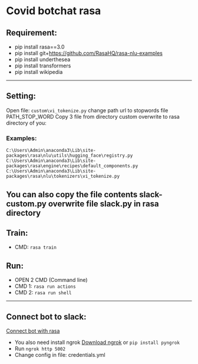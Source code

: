 # Covid botchat rasa

## Requirement:
- pip install rasa==3.0
- pip install git+https://github.com/RasaHQ/rasa-nlu-examples
- pip install underthesea
- pip install transformers
- pip install wikipedia
----------------------------------------------------------------------------------------------------
## Setting:
Open file: 
```custom\vi_tokenize.py```
change path url to stopwords file PATH_STOP_WORD
Copy 3 file from directory custom overwrite to rasa directory of you:
### Examples:
    C:\Users\Admin\anaconda3\Lib\site-packages\rasa\nlu\utils\hugging_face\registry.py
    C:\Users\Admin\anaconda3\Lib\site-packages\rasa\engine\recipes\default_components.py
    C:\Users\Admin\anaconda3\Lib\site-packages\rasa\nlu\tokenizers\vi_tokenize.py

You can also copy the file contents slack-custom.py overwrite file slack.py in rasa directory
----------------------------------------------------------------------------------------------------
## Train:
- CMD: 
```rasa train```
## Run:
- OPEN 2 CMD (Command line)
- CMD 1: 
```rasa run actions```
- CMD 2: 
```rasa run shell```
----------------------------------------------------------------------------------------------------
## Connect bot to slack:
[Connect bot with rasa](https://rasa.com/docs/rasa/connectors/slack/)
- You also need install ngrok [Download ngrok](https://ngrok.com/) or ```pip install pyngrok```
- Run 
```ngrok http 5002```
- Change config in file: credentials.yml
